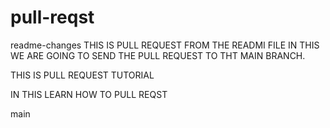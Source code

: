 # pull-reqst

 readme-changes
THIS IS PULL REQUEST FROM THE READMI FILE 
IN THIS WE ARE GOING TO SEND THE PULL REQUEST TO THT MAIN BRANCH.

THIS IS PULL REQUEST TUTORIAL

IN THIS LEARN HOW TO PULL REQST 

main
